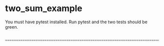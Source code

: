 # two_sum_example

You must have pytest installed. Run pytest and the two tests should be green. 

```test_two_sum.py ..                                                                                                                                                                                                        [100%]

======================================================================================================= 2 passed in 0.02s =======================================================================================================```
